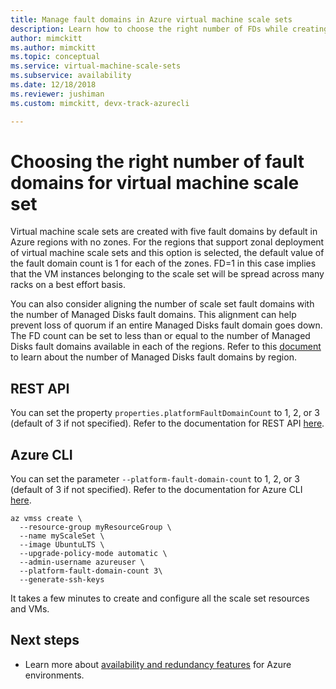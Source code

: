 ```yaml
---
title: Manage fault domains in Azure virtual machine scale sets
description: Learn how to choose the right number of FDs while creating a virtual machine scale set.
author: mimckitt
ms.author: mimckitt
ms.topic: conceptual
ms.service: virtual-machine-scale-sets
ms.subservice: availability
ms.date: 12/18/2018
ms.reviewer: jushiman
ms.custom: mimckitt, devx-track-azurecli

---
```

# Choosing the right number of fault domains for virtual machine scale set

Virtual machine scale sets are created with five fault domains by default in Azure regions with no zones. For the regions that support zonal deployment of virtual machine scale sets and this option is selected, the default value of the fault domain count is 1 for each of the zones. FD=1 in this case implies that the VM instances belonging to the scale set will be spread across many racks on a best effort basis.

You can also consider aligning the number of scale set fault domains with the number of Managed Disks fault domains. This alignment can help prevent loss of quorum if an entire Managed Disks fault domain goes down. The FD count can be set to less than or equal to the number of Managed Disks fault domains available in each of the regions. Refer to this [document](../virtual-machines/availability.md) to learn about the number of Managed Disks fault domains by region.

## REST API
You can set the property `properties.platformFaultDomainCount` to 1, 2, or 3 (default of 3 if not specified). Refer to the documentation for REST API [here](/rest/api/compute/virtualmachinescalesets/createorupdate).

## Azure CLI
You can set the parameter `--platform-fault-domain-count` to 1, 2, or 3 (default of 3 if not specified). Refer to the documentation for Azure CLI [here](/cli/azure/vmss#az-vmss-create).

```azurecli-interactive
az vmss create \
  --resource-group myResourceGroup \
  --name myScaleSet \
  --image UbuntuLTS \
  --upgrade-policy-mode automatic \
  --admin-username azureuser \
  --platform-fault-domain-count 3\
  --generate-ssh-keys
```

It takes a few minutes to create and configure all the scale set resources and VMs.

## Next steps
- Learn more about [availability and redundancy features](../virtual-machines/availability.md) for Azure environments.
